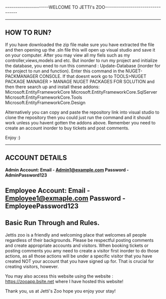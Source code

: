 ----------------------WELCOME TO JETTI's ZOO----------------------------------

-----------
HOW TO RUN?
------------
If you have downloaded the zip file make sure you have extracted the file and then opening up the .sln file this will open up visual studio and save it on your computer. After you may view all my fiels such as my controller,views,models and etc. 
But inorder to run my project and initialize the database, you ened to run this command : Update-Database (inorder for the project to run and function). Enter this command in the NUGET-PACKMANAGER CONSOLE.
If that doesnt work go to TOOLS>NUGET PACKAGE MANAGER > MANAGE NUGET PACKAGES FOR SOLUTION and then there search up and install these addons:
Microsoft.EntityFrameworkCore
Microsoft.EntityFrameworkCore.SqlServer
Microsoft.EntityFrameworkCore.Tools
Microsoft.EntityFrameworkCore.Design


Alternatively you can copy and paste the repository link into visual studio to clone the repository then you could just run the command and it should work unless you havent gotten the addons above.
Remember you need to create an account inorder to buy tickets and post comments. 

Enjoy :)

-------------
ACCOUNT DETAILS
---------------
**Admin Account:
Email - Admin1@example.com
Password - AdminPassword123**

Employee Account:
Email - Employee1@exmaple.com 
Password - EmployeePassword123
---------------------------------------------------------------------------------------------------------------------------------------------------------------------------------------------------------------
Basic Run Through and Rules.
-------------------------------
Jettis zoo is a friendly and welcoming place that welcomes all people regardless of their backgrounds. 
Please be respectful posting comments and create appropriate accounts and visitors.
When booking tickets or posting comments you amy need to create a visitor first inorder to do those actions, as all those actions will be under a specific visitor that you have created NOT your account that you have signed up for. That is crucial for creating visitors, however.

You may also access this website using the website : https://zooapp.bsite.net where I have hosted this website!


Thank you, us at Jetti's Zoo hope you enjoy your stay!
